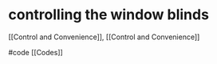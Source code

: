 # controlling the window blinds

[[Control and Convenience]], [[Control and Convenience]]

#code [[Codes]] 